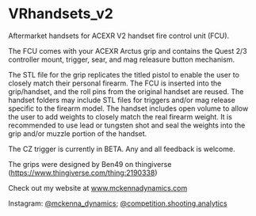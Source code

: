 # VRhandsets_v2
Aftermarket handsets for ACEXR V2 handset fire control unit (FCU).

The FCU comes with your ACEXR Arctus grip and contains the Quest 2/3 controller mount, trigger, sear, and mag releasure button mechanism.

The STL file for the grip replicates the titled pistol to enable the user to closely match their personal firearm. The FCU is inserted into the grip/handset, and the roll pins from the original handset are reused. The handset folders may include STL files for triggers and/or mag release specific to the firearm model. The handset includes open volume to allow the user to add weights to closely match the real firearm weight. It is recommended to use lead or tungsten shot and seal the weights into the grip and/or muzzle portion of the handset.

The CZ trigger is currently in BETA. Any and all feedback is welcome.

The grips were designed by Ben49 on thingiverse (https://www.thingiverse.com/thing:2190338)

Check out my website at www.mckennadynamics.com

Instagram: [@mckenna_dynamics](https://www.instagram.com/mckenna_dynamics/?hl=en); [@competition.shooting.analytics](https://www.instagram.com/competition_shooting_analytics/?hl=en)
